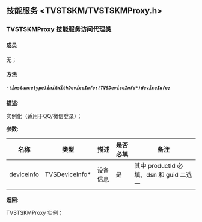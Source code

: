 ## 技能服务 <TVSTSKM/TVSTSKMProxy.h>

### TVSTSKMProxy 技能服务访问代理类

#### 成员

 无；

#### 方法

##### `-(instancetype)initWithDeviceInfo:(TVSDeviceInfo*)deviceInfo;`

  **描述**:

  实例化（适用于QQ/微信登录）；

  **参数**:

  | 名称 | 类型 | 描述 | 是否必填 | 备注 |
  | ------ | ------ | ------ | ------ | ------ |
  | deviceInfo | TVSDeviceInfo* | 设备信息 | 是 | 其中 productId 必填，dsn 和 guid 二选一 |

  **返回**:

  TVSTSKMProxy 实例；